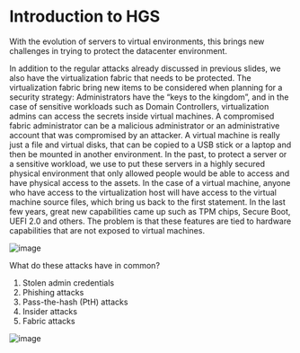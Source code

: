 # Introduction to HGS

With the evolution of servers to virtual environments, this brings new challenges in trying to protect the datacenter environment.

In addition to the regular attacks already discussed in previous slides, we also have the virtualization fabric that needs to be protected. The virtualization fabric bring new items to be considered when planning for a security strategy:
Administrators have the “keys to the kingdom”, and in the case of sensitive workloads such as Domain Controllers, virtualization admins can access the secrets inside virtual machines. A compromised fabric administrator can be a malicious administrator or an administrative account that was compromised by an attacker.
A virtual machine is really just a file and virtual disks, that can be copied to a USB stick or a laptop and then be mounted in another environment. 
In the past, to protect a server or a sensitive workload, we use to put these servers in a highly secured physical environment that only allowed people would be able to access and have physical access to the assets. In the case of a virtual machine, anyone who have access to the virtualization host will have access to the virtual machine source files, which bring us back to the first statement.
In the last few years, great new capabilities came up such as TPM chips, Secure Boot, UEFI 2.0 and others. The problem is that these features are tied to hardware capabilities that are not exposed to virtual machines.



![image](https://user-images.githubusercontent.com/71546848/220169455-70f0eab6-660c-4407-bda6-94d78ab24a59.png)

What do these attacks have in common?
1. Stolen admin credentials
2. Phishing attacks
3. Pass-the-hash (PtH) attacks
4. Insider attacks
5. Fabric attacks


![image](https://user-images.githubusercontent.com/71546848/220170897-dbcd87d0-367c-45f9-89ae-3bb5900c8f69.png)


